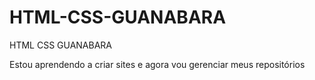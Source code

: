 # HTML-CSS-GUANABARA
 HTML CSS GUANABARA

Estou aprendendo a criar sites e agora vou gerenciar meus repositórios